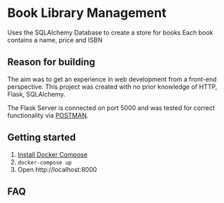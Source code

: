 Book Library Management
=========

Uses the SQLAlchemy Database to create a store for books
Each book contains a name, price and ISBN

Reason for building
---------------

The aim was to get an experience in web development from a front-end perspective. This project was created with no prior knowledge of HTTP, Flask, SQLAlchemy.

The Flask Server is connected on port 5000 and was tested for correct functionality via [POSTMAN](https://www.getpostman.com/).

Getting started
---------------
1. [Install Docker Compose](https://docs.docker.com/compose/install/)
2. `docker-compose up`
3. Open http://localhost:8000

FAQ
---
